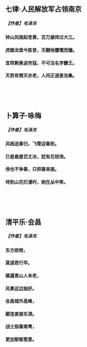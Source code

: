 ## 七律·人民解放军占领南京
##### 【作者】**毛泽东**  
#### 钟山风雨起苍黄，百万雄师过大江。  
#### 虎踞龙盘今胜昔，天翻地覆慨而慷。  
#### 宜将剩勇追穷寇，不可沽名学霸王。  
#### 天若有情天亦老，人间正道是沧桑。 
<br/><br/><br/> 
  

## 卜算子·咏梅  
##### 【作者】**毛泽东**  
####  风雨送春归，飞雪迎春到。  
#### 已是悬崖百丈冰，犹有花枝俏。  
####  俏也不争春，只把春来报。  
#### 待到山花烂漫时，她在丛中笑。  
<br/><br/><br/> 

## 清平乐·会昌
##### 【作者】毛泽东
#### 东方欲晓，
#### 莫道君行早。
#### 踏遍青山人未老，
#### 风景这边独好。
#### 会昌城外高峰，
#### 颠连直接东溟。
#### 战士指看南粤，
#### 更加郁郁葱葱。













